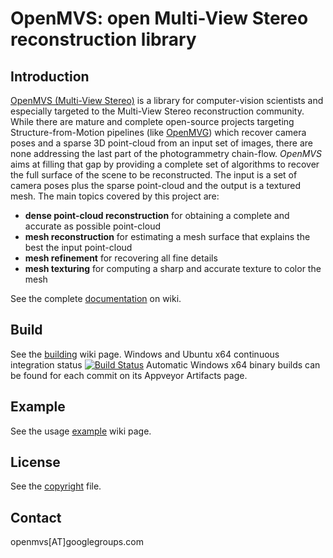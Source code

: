 # OpenMVS: open Multi-View Stereo reconstruction library

## Introduction

[OpenMVS (Multi-View Stereo)](http://cdcseacave.github.io/openMVS "OpenMVS (Multi-View Stereo") is a library for computer-vision scientists and especially targeted to the Multi-View Stereo reconstruction community. While there are mature and complete open-source projects targeting Structure-from-Motion pipelines (like [OpenMVG](https://github.com/openMVG/openMVG "OpenMVG")) which recover camera poses and a sparse 3D point-cloud from an input set of images, there are none addressing the last part of the photogrammetry chain-flow. *OpenMVS* aims at filling that gap by providing a complete set of algorithms to recover the full surface of the scene to be reconstructed. The input is a set of camera poses plus the sparse point-cloud and the output is a textured mesh. The main topics covered by this project are:

- **dense point-cloud reconstruction** for obtaining a complete and accurate as possible point-cloud
- **mesh reconstruction** for estimating a mesh surface that explains the best the input point-cloud
- **mesh refinement** for recovering all fine details
- **mesh texturing** for computing a sharp and accurate texture to color the mesh

See the complete [documentation](https://github.com/cdcseacave/openMVS/wiki "documentation") on wiki.

## Build

See the [building](https://github.com/cdcseacave/openMVS/wiki/Building "building") wiki page. Windows and Ubuntu x64 continuous integration status [![Build Status](https://ci.appveyor.com/api/projects/status/github/cdcseacave/openmvs?branch=master&svg=true "Build Status")](https://ci.appveyor.com/project/cdcseacave/openmvs)
Automatic Windows x64 binary builds can be found for each commit on its Appveyor Artifacts page.

## Example

See the usage [example](https://github.com/cdcseacave/openMVS/wiki/Usage "example") wiki page.

## License

See the [copyright](https://github.com/cdcseacave/openMVS/blob/master/COPYRIGHT.md "copyright") file.

## Contact

openmvs[AT]googlegroups.com
